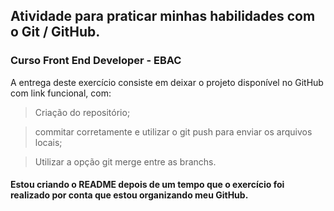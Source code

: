 ## Atividade para praticar minhas habilidades com o Git / GitHub.
### Curso Front End Developer - EBAC 

A entrega deste exercício consiste em deixar o projeto disponível no GitHub com link funcional, com:

> Criação do repositório;

> commitar corretamente e utilizar o git push para enviar os arquivos locais;

> Utilizar a opção git merge entre as branchs.

#### Estou criando o README depois de um tempo que o exercício foi realizado por conta que estou organizando meu GitHub.
